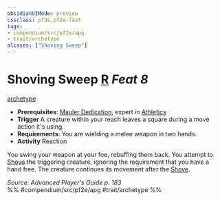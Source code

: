 ```yaml
---
obsidianUIMode: preview
cssclass: pf2e,pf2e-feat
tags:
- compendium/src/pf2e/apg
- trait/archetype
aliases: ["Shoving Sweep"]
---
```

# Shoving Sweep  [R](/rules/core-rulebook/chapter-9-playing-the-game.md#Actions "Reaction") *Feat 8*  
[archetype](/rules/traits/archetype.md)  

- **Prerequisites**: [Mauler Dedication](/compendium/feats/mauler-dedication-apg.md), expert in [Athletics](/compendium/skills.md#Athletics)
- **Trigger** A creature within your reach leaves a square during a move action it's using.
- **Requirements**: You are wielding a melee weapon in two hands.
- **Activity** Reaction

You swing your weapon at your foe, rebuffing them back. You attempt to [Shove](/rules/actions/shove.md) the triggering creature, ignoring the requirement that you have a hand free. The creature continues its movement after the [Shove](/rules/actions/shove.md).

*Source: Advanced Player's Guide p. 183*  
%% #compendium/src/pf2e/apg #trait/archetype %%